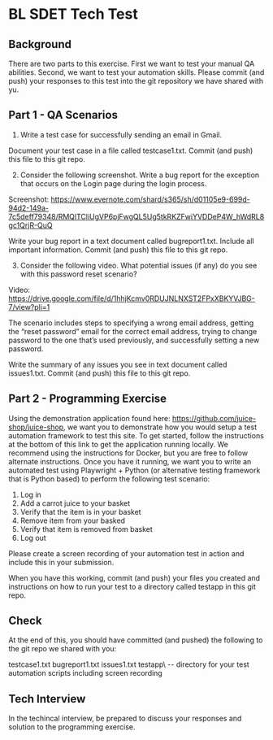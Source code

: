 
# BL SDET Tech Test

## Background

There are two parts to this exercise. First we want to test your manual QA abilities. Second, we want to test your automation skills. Please commit (and push) your responses to this test into the git repository we have shared with yu. 


## Part 1 - QA Scenarios


1. Write a test case for successfully sending an email in Gmail.

Document your test case in a file called testcase1.txt. Commit (and push)  this file to this git repo.


2. Consider the following screenshot. Write a bug report for the exception that occurs on the Login page during the login process. 

Screenshot: https://www.evernote.com/shard/s365/sh/d01105e9-699d-94d2-149a-7c5deff79348/RMQlTCliUgVP6pjFwgQL5Ug5tkRKZFwiYVDDeP4W_hWdRL8gc1QrjR-QuQ

Write your bug report in a text document called bugreport1.txt. Include all important information. Commit (and push) this file to this git repo.


3. Consider the following video. What potential issues (if any) do you see with this password reset scenario?

Video: https://drive.google.com/file/d/1hhjKcmv0RDUJNLNXST2FPxXBKYVJBG-7/view?pli=1

The scenario includes steps to specifying a wrong email address, getting the “reset password” email for the correct email address, trying to change password to the one that’s used previously, and successfully setting a new password.

Write the summary of any issues you see in text document called issues1.txt. Commit (and push) this file to this git repo.


## Part 2 - Programming Exercise

Using the demonstration application found here: https://github.com/juice-shop/juice-shop, we want you to demonstrate how you would setup a test automation framework to test this site. To get started, follow the instructions at the bottom of this link to get the application running locally. We recommend using the instructions for Docker, but you are free to follow alternate instructions. Once you have it running, we want you to write an automated test using Playwright + Python (or alternative testing framework that is Python based) to perform the following test scenario:

1. Log in
2. Add a carrot juice to your basket
3. Verify that the item is in your basket
4. Remove item from your basked
5. Verify that item is removed from basket
6. Log out

Please create a screen recording of your automation test in action and include this in your submission.

When you have this working, commit (and push) your files you created and instructions on how to run your test to a directory called testapp in this git repo.


## Check

At the end of this, you should have committed (and pushed) the following to the git repo we shared with you:

testcase1.txt
bugreport1.txt
issues1.txt
testapp\ -- directory for your test automation scripts including screen recording


## Tech Interview

In the techincal interview, be prepared to discuss your responses and solution to the programming exercise.

